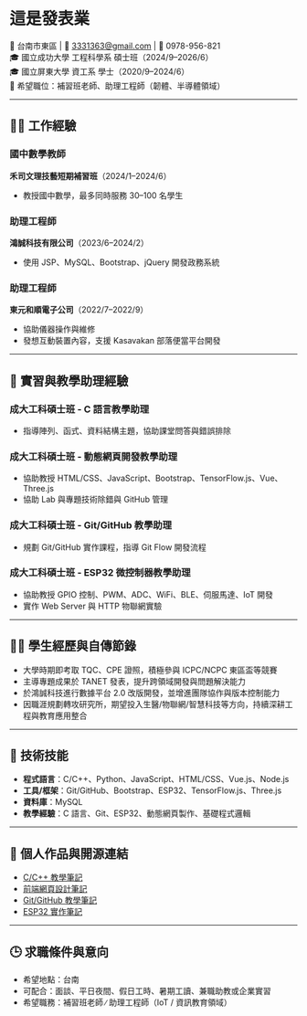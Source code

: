 # 這是發表業

📍 台南市東區 | 📧 3331363@gmail.com | 📱 0978-956-821  
🎓 國立成功大學 工程科學系 碩士班（2024/9–2026/6）  
🎓 國立屏東大學 資工系 學士（2020/9–2024/6）  
🎯 希望職位：補習班老師、助理工程師（韌體、半導體領域）

---

## 🧑‍💼 工作經驗

### 國中數學教師

**禾司文理技藝短期補習班**（2024/1–2024/6）

-   教授國中數學，最多同時服務 30–100 名學生

### 助理工程師

**鴻誠科技有限公司**（2023/6–2024/2）

-   使用 JSP、MySQL、Bootstrap、jQuery 開發政務系統

### 助理工程師

**東元和順電子公司**（2022/7–2022/9）

-   協助儀器操作與維修
-   發想互動裝置內容，支援 Kasavakan 部落便當平台開發

---

## 🧪 實習與教學助理經驗

### 成大工科碩士班 - C 語言教學助理

-   指導陣列、函式、資料結構主題，協助課堂問答與錯誤排除

### 成大工科碩士班 - 動態網頁開發教學助理

-   協助教授 HTML/CSS、JavaScript、Bootstrap、TensorFlow.js、Vue、Three.js
-   協助 Lab 與專題技術除錯與 GitHub 管理

### 成大工科碩士班 - Git/GitHub 教學助理

-   規劃 Git/GitHub 實作課程，指導 Git Flow 開發流程

### 成大工科碩士班 - ESP32 微控制器教學助理

-   協助教授 GPIO 控制、PWM、ADC、WiFi、BLE、伺服馬達、IoT 開發
-   實作 Web Server 與 HTTP 物聯網實驗

---

## 🧑‍🎓 學生經歷與自傳節錄

-   大學時期即考取 TQC、CPE 證照，積極參與 ICPC/NCPC 東區盃等競賽
-   主導專題成果於 TANET 發表，提升跨領域開發與問題解決能力
-   於鴻誠科技進行數據平台 2.0 改版開發，並增進團隊協作與版本控制能力
-   因職涯規劃轉攻研究所，期望投入生醫/物聯網/智慧科技等方向，持續深耕工程與教育應用整合

---

## 🧠 技術技能

-   **程式語言**：C/C++、Python、JavaScript、HTML/CSS、Vue.js、Node.js
-   **工具/框架**：Git/GitHub、Bootstrap、ESP32、TensorFlow.js、Three.js
-   **資料庫**：MySQL
-   **教學經驗**：C 語言、Git、ESP32、動態網頁製作、基礎程式邏輯

---

## 🔗 個人作品與開源連結

-   [C/C++ 教學筆記](https://github.com/kcwc1029/blog-c-cpp)
-   [前端網頁設計筆記](https://github.com/kcwc1029/blog-web)
-   [Git/GitHub 教學筆記](https://github.com/kcwc1029/blog-git)
-   [ESP32 實作筆記](https://github.com/kcwc1029/blog-esp32)

---

## 🕒 求職條件與意向

-   希望地點：台南
-   可配合：面談、平日夜間、假日工時、暑期工讀、兼職助教或企業實習
-   希望職務：補習班老師 ∕ 助理工程師（IoT / 資訊教育領域）

